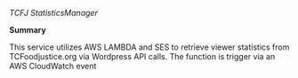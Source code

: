 *TCFJ StatisticsManager*

**Summary** 


This service utilizes AWS LAMBDA and SES to retrieve viewer statistics from TCFoodjustice.org via Wordpress API calls.
The function is trigger via an AWS CloudWatch event
